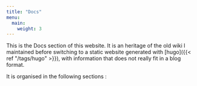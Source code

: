 ```yaml
---
title: "Docs"
menu:
  main:
    weight: 3
---
```


This is the Docs section of this website. It is an heritage of the old wiki I maintained before switching to a static website generated with [hugo]({{< ref "/tags/hugo" >}}), with information that does not really fit in a blog format.

It is organised in the following sections :
